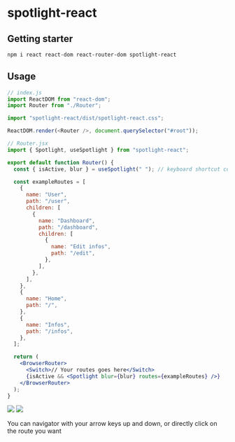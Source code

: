 # spotlight-react

## Getting starter

```sh
npm i react react-dom react-router-dom spotlight-react
```

## Usage

```js
// index.js
import ReactDOM from "react-dom";
import Router from "./Router";

import "spotlight-react/dist/spotlight-react.css";

ReactDOM.render(<Router />, document.querySelector("#root"));
```

```jsx
// Router.jsx
import { Spotlight, useSpotlight } from "spotlight-react";

export default function Router() {
  const { isActive, blur } = useSpotlight(" "); // keyboard shortcut combined to ctrlKey

  const exampleRoutes = [
    {
      name: "User",
      path: "/user",
      children: [
        {
          name: "Dashboard",
          path: "/dashboard",
          children: [
            {
              name: "Edit infos",
              path: "/edit",
            },
          ],
        },
      ],
    },
    {
      name: "Home",
      path: "/",
    },
    {
      name: "Infos",
      path: "/infos",
    },
  ];

  return (
    <BrowserRouter>
      <Switch>// Your routes goes here</Switch>
      {isActive && <Spotlight blur={blur} routes={exampleRoutes} />}
    </BrowserRouter>
  );
}
```

![](https://i.imgur.com/i5hSES2.png)
![](https://i.imgur.com/HX4xCEs.png)

You can navigator with your arrow keys up and down, or directly click on the route you want
